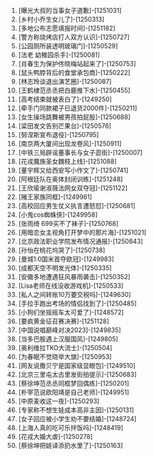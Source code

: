 
1. [曝光大叔的当事女子道歉]-[1251031]
1. [乡村小乔生女儿了]-[1250313]
1. [多地公布志愿填报时间]-[1251182]
1. [警方称烧烤店打人双方认识]-[1250727]
1. [公园厕所装透明玻璃门]-[1250529]
1. [法老 幼稚园杀手]-[1250081]
1. [肖春生为保护佟晓梅站起来了]-[1250753]
1. [鼠头鸭脖背后的食堂承包商]-[1250222]
1. [林志玲谈退出演艺圈]-[1250087]
1. [王鹤棣范丞丞把白鹿推下水]-[1250455]
1. [高考结束就被表白了]-[1249250]
1. [牵手门同款裙子已退货2000件]-[1250211]
1. [女生操场跳舞被男孩拍屁股]-[1250688]
1. [梁田发文告别芒果台]-[1250576]
1. [努涅斯宣布退役]-[1250795]
1. [南京两大厦间出现龙卷风]-[1250911]
1. [中铁三局辟谣董事长与女子逛街]-[1250007]
1. [花戎魔族圣女魏枝上线]-[1251088]
1. [董宇辉又给西安写小作文了]-[1250741]
1. [阿根廷队在奥体封闭训练]-[1251248]
1. [王欣瑜谢淑薇法网女双夺冠]-[1251122]
1. [赌王家族同框]-[1249961]
1. [高校回应男生仗义执言遭怒怼]-[1250681]
1. [小鬼cos蜘蛛侠]-[1249958]
1. [张雨绮 699买不了袜子]-[1250768]
1. [用暗恋女主视角打开梦中的那片海]-[1251021]
1. [北京政法职业学院发布情况通报]-[1250843]
1. [孙怡在桃花坞哭了]-[1250738]
1. [曼城1:0国米首夺欧冠]-[1249983]
1. [成都天空不明发光体]-[1250335]
1. [安徽多地遭遇狂风暴雨袭击]-[1250352]
1. [Lisa老师在线没收游戏机]-[1250533]
1. [私人之间转账10万要交税吗]-[1249630]
1. [手拉手跑出考场的情侣找到了]-[1250485]
1. [小狗们坐摇摇车太可爱了]-[1248572]
1. [要疯黄金征召赛决赛]-[1251128]
1. [中国说唱巅峰对决2023]-[1249835]
1. [当多巴胺遇上汉服国风]-[1249805]
1. [奥利维拉TKO大流士]-[1250504]
1. [为春眠不觉晓举大旗]-[1250953]
1. [网友说撒贝宁是国家级显眼包]-[1249510]
1. [北京三里屯太古里发街拍提示]-[1250683]
1. [蔡徐坤范丞丞同框梦回偶练]-[1250201]
1. [朴宰范说欧阳靖是自己老师]-[1249951]
1. [中原麦收这一夜]-[1250293]
1. [专家称不想生娃成本高非主因]-[1250131]
1. [女子回应被小学生劝不要结婚]-[1248724]
1. [上海人真的吃可乐拌饭吗]-[1248419]
1. [花戎大婚大虐]-[1250278]
1. [蔡徐坤把姚译添扔水里了]-[1250163]